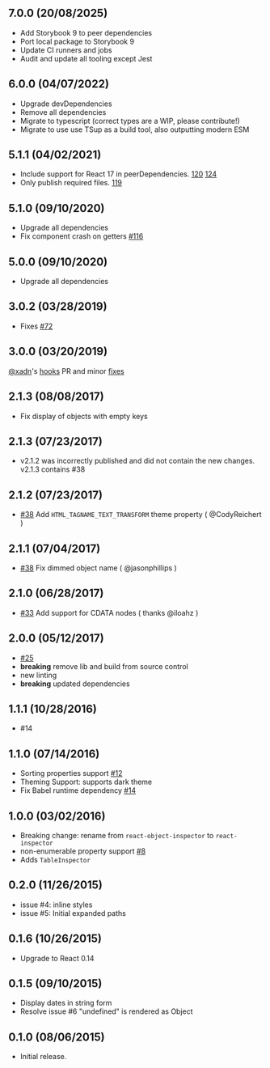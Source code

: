 
## 7.0.0 (20/08/2025)
- Add Storybook 9 to peer dependencies
- Port local package to Storybook 9
- Update CI runners and jobs
- Audit and update all tooling except Jest

## 6.0.0 (04/07/2022)
- Upgrade devDependencies
- Remove all dependencies
- Migrate to typescript (correct types are a WIP, please contribute!)
- Migrate to use use TSup as a build tool, also outputting modern ESM

## 5.1.1 (04/02/2021)
- Include support for React 17 in peerDependencies. [120](https://github.com/storybookjs/react-inspector/pull/120) [124](https://github.com/storybookjs/react-inspector/pull/124)
- Only publish required files. [119](https://github.com/storybookjs/react-inspector/pull/119)

## 5.1.0 (09/10/2020)
- Upgrade all dependencies
- Fix component crash on getters [#116](https://github.com/storybookjs/react-inspector/pull/116)

## 5.0.0 (09/10/2020)
- Upgrade all dependencies

## 3.0.2 (03/28/2019)
- Fixes [#72](https://github.com/xyc/react-inspector/issues/72)

## 3.0.0 (03/20/2019)
[@xadn](https://github.com/xadn)'s [hooks](https://github.com/xyc/react-inspector/pull/68) PR and minor [fixes](https://github.com/xyc/react-inspector/pull/70)

## 2.1.3 (08/08/2017)
- Fix display of objects with empty keys

## 2.1.3 (07/23/2017)
- v2.1.2 was incorrectly published and did not contain the new
  changes. v2.1.3 contains #38

## 2.1.2 (07/23/2017)
- [#38](https://github.com/xyc/react-inspector/issues/38) Add
  `HTML_TAGNAME_TEXT_TRANSFORM` theme property ( @CodyReichert )

## 2.1.1 (07/04/2017)
- [#38](https://github.com/xyc/react-inspector/issues/35) Fix dimmed object name ( @jasonphillips )

## 2.1.0 (06/28/2017)
- [#33](https://github.com/xyc/react-inspector/issues/33) Add support for CDATA nodes ( thanks @iloahz )

## 2.0.0 (05/12/2017)
- [#25](https://github.com/xyc/react-inspector/issues/25)
- **breaking** remove lib and build from source control
- new linting
- **breaking** updated dependencies

## 1.1.1 (10/28/2016)
- #14

## 1.1.0 (07/14/2016)
- Sorting properties support [#12](https://github.com/xyc/react-inspector/issues/12)
- Theming Support: supports dark theme
- Fix Babel runtime dependency [#14](https://github.com/xyc/react-inspector/issues/14)

## 1.0.0 (03/02/2016)
- Breaking change: rename from `react-object-inspector` to `react-inspector`
- non-enumerable property support [#8](https://github.com/xyc/react-inspector/issues/8)
- Adds `TableInspector`

## 0.2.0 (11/26/2015)
- issue #4: inline styles
- issue #5: Initial expanded paths

## 0.1.6 (10/26/2015)
- Upgrade to React 0.14

## 0.1.5 (09/10/2015)
- Display dates in string form
- Resolve issue #6 "undefined" is rendered as Object

## 0.1.0 (08/06/2015)
- Initial release.
